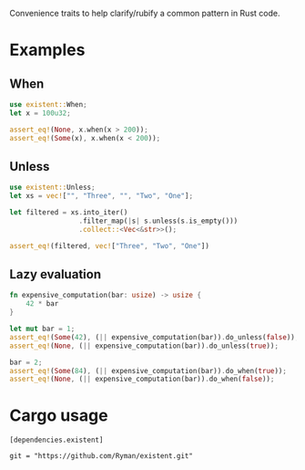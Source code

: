 Convenience traits to help clarify/rubify a common pattern in Rust code.

# Examples

## When
```rust
use existent::When;
let x = 100u32;

assert_eq!(None, x.when(x > 200));
assert_eq!(Some(x), x.when(x < 200));
```

## Unless
```rust
use existent::Unless;
let xs = vec!["", "Three", "", "Two", "One"];

let filtered = xs.into_iter()
                 .filter_map(|s| s.unless(s.is_empty()))
                 .collect::<Vec<&str>>();

assert_eq!(filtered, vec!["Three", "Two", "One"])
```


## Lazy evaluation
```rust
fn expensive_computation(bar: usize) -> usize {
    42 * bar
}

let mut bar = 1;
assert_eq!(Some(42), (|| expensive_computation(bar)).do_unless(false));
assert_eq!(None, (|| expensive_computation(bar)).do_unless(true));

bar = 2;
assert_eq!(Some(84), (|| expensive_computation(bar)).do_when(true));
assert_eq!(None, (|| expensive_computation(bar)).do_when(false));
```

# Cargo usage

```
[dependencies.existent]

git = "https://github.com/Ryman/existent.git"
```
